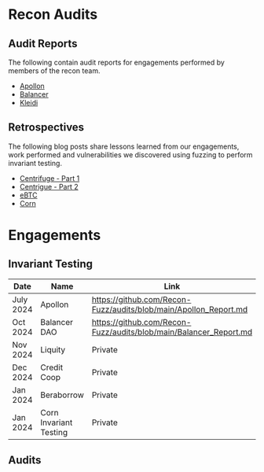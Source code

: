 # Recon Audits

## Audit Reports
The following contain audit reports for engagements performed by members of the recon team.

- [Apollon](https://github.com/Recon-Fuzz/audits/blob/main/Apollon_Report.md)
- [Balancer](https://github.com/Recon-Fuzz/audits/blob/main/Balancer_Report.md)
- [Kleidi](https://github.com/Recon-Fuzz/audits/blob/main/Kleidi_Report.md)

## Retrospectives
The following blog posts share lessons learned from our engagements, work performed and vulnerabilities we discovered using fuzzing to perform invariant testing.

- [Centrifuge - Part 1](https://getrecon.substack.com/p/lessons-learned-from-fuzzing-centrifuge?r=34r2zr)
- [Centrigue - Part 2](https://getrecon.substack.com/p/lessons-learned-from-fuzzing-centrifuge-059?r=34r2zr)
- [eBTC](https://getrecon.substack.com/p/ebtc-retrospective?r=34r2zr)
- [Corn](https://getrecon.substack.com/p/corn-engagement-retrospective?r=34r2zr)


# Engagements

## Invariant Testing

| Date | Name | Link |
|------|------|------|
|  July 2024  | Apollon |  https://github.com/Recon-Fuzz/audits/blob/main/Apollon_Report.md |
| Oct 2024 | Balancer DAO | https://github.com/Recon-Fuzz/audits/blob/main/Balancer_Report.md |
| Nov 2024 | Liquity | Private |
| Dec 2024 | Credit Coop | Private | 
| Jan 2024 | Beraborrow | Private | 
| Jan 2024 | Corn Invariant Testing | Private |


## Audits


